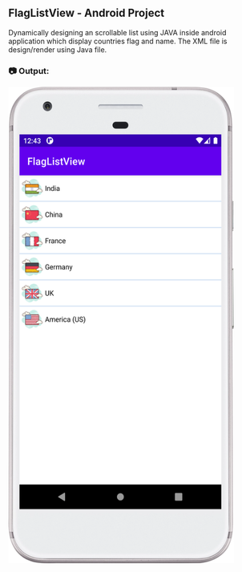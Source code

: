 ## FlagListView - Android Project

Dynamically designing an scrollable list using JAVA inside android application which display countries flag and name. The XML file is design/render using Java file.  

### :camera: Output:
<img alt="005_FlagListView" src="FlagListView-App-Screenshot.png" width="450" height="950" />
